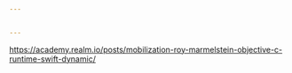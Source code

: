 ```yaml
---


---
```


<p><a href="https://academy.realm.io/posts/mobilization-roy-marmelstein-objective-c-runtime-swift-dynamic/">https://academy.realm.io/posts/mobilization-roy-marmelstein-objective-c-runtime-swift-dynamic/</a></p>


